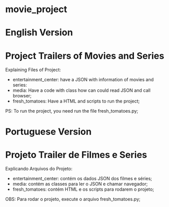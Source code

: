 # movie_project

# English Version
# Project Trailers of Movies and Series

Explaining Files of Project:

- entertainment_center: have a JSON with information of movies and series:
- media: Have a code with class how can could read JSON and call browser;
- fresh_tomatoes: Have a HTML and scripts to run the project;

PS: To run the project, you need run the file fresh_tomatoes.py;

# Portuguese Version
# Projeto Trailer de Filmes e Series 

Explicando Arquivos do Projeto:

- entertainment_center: contém os dados JSON dos filmes e séries;
- media: contém as classes para ler o JSON e chamar navegador;
- fresh_tomatoes: contém HTML e os scripts para rodarem o projeto;

OBS: Para rodar o projeto, execute o arquivo fresh_tomatoes.py;
